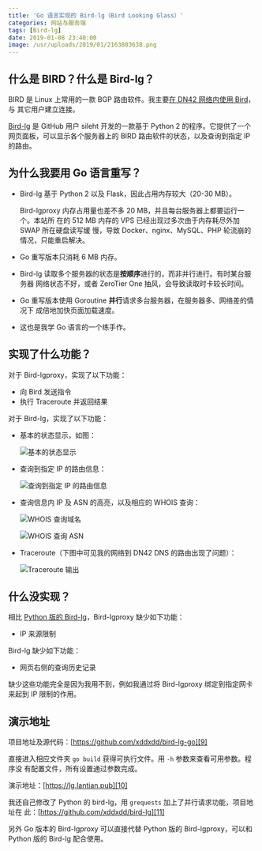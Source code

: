 ```yaml
---
title: 'Go 语言实现的 Bird-lg（Bird Looking Glass）'
categories: 网站与服务端
tags: [Bird-lg]
date: 2019-01-08 23:40:00
image: /usr/uploads/2019/01/2163803638.png
---
```


## 什么是 BIRD？什么是 Bird-lg？

BIRD 是 Linux 上常用的一款 BGP 路由软件。我主要[在 DN42 网络内使用 Bird][1]，与
其它用户建立连接。

[Bird-lg][2] 是 GitHub 用户 sileht 开发的一款基于 Python 2 的程序。它提供了一个
网页面板，可以显示各个服务器上的 BIRD 路由软件的状态，以及查询到指定 IP 的路由。

## 为什么我要用 Go 语言重写？

-   Bird-lg 基于 Python 2 以及 Flask，因此占用内存较大（20-30 MB）。

    Bird-lgproxy 内存占用量也差不多 20 MB，并且每台服务器上都要运行一个。本站所
    在的 512 MB 内存的 VPS 已经出现过多次由于内存耗尽外加 SWAP 所在硬盘读写缓
    慢，导致 Docker、nginx、MySQL、PHP 轮流崩的情况，只能重启解决。

-   Go 重写版本只消耗 6 MB 内存。

-   Bird-lg 读取多个服务器的状态是**按顺序**进行的，而非并行进行。有时某台服务器
    网络状态不好，或者 ZeroTier One 抽风，会导致读取时卡较长时间。

-   Go 重写版本使用 Goroutine **并行**请求多台服务器，在服务器多、网络差的情况下
    成倍地加快页面加载速度。

-   这也是我学 Go 语言的一个练手作。

## 实现了什么功能？

对于 Bird-lgproxy，实现了以下功能：

-   向 Bird 发送指令
-   执行 Traceroute 并返回结果

对于 Bird-lg，实现了以下功能：

-   基本的状态显示，如图：

    ![基本的状态显示][3]

-   查询到指定 IP 的路由信息：

    ![查询到指定 IP 的路由信息][4]

-   查询信息内 IP 及 ASN 的高亮，以及相应的 WHOIS 查询：

    ![WHOIS 查询域名][5]

    ![WHOIS 查询 ASN][6]

-   Traceroute（下图中可见我的网络到 DN42 DNS 的路由出现了问题）：

    ![Traceroute 输出][7]

## 什么没实现？

相比 [Python 版的 Bird-lg][8]，Bird-lgproxy 缺少如下功能：

-   IP 来源限制

Bird-lg 缺少如下功能：

-   网页右侧的查询历史记录

缺少这些功能完全是因为我用不到，例如我通过将 Bird-lgproxy 绑定到指定网卡来起到
IP 限制的作用。

## 演示地址

项目地址及源代码：[https://github.com/xddxdd/bird-lg-go][9]

直接进入相应文件夹 `go build` 获得可执行文件。用 `-h` 参数来查看可用参数。程序没
有配置文件，所有设置通过参数完成。

演示地址：[https://lg.lantian.pub][10]

我还自己修改了 Python 的 bird-lg，用 `grequests` 加上了并行请求功能，项目地址在
此：[https://github.com/xddxdd/bird-lg][11]

另外 Go 版本的 Bird-lgproxy 可以直接代替 Python 版的 Bird-lgproxy，可以和 Python
版的 Bird-lg 配合使用。

[1]: /article/modify-website/join-dn42-experimental-network.lantian
[2]: https://github.com/sileht/bird-lg
[3]: /usr/uploads/2019/01/2163803638.png
[4]: /usr/uploads/2019/01/3361004803.png
[5]: /usr/uploads/2019/01/2074591260.png
[6]: /usr/uploads/2019/01/1327536764.png
[7]: /usr/uploads/2019/01/408903664.png
[8]: https://github.com/sileht/bird-lg
[9]: https://github.com/xddxdd/bird-lg-go
[10]: https://lg.lantian.pub
[11]: https://github.com/xddxdd/bird-lg
